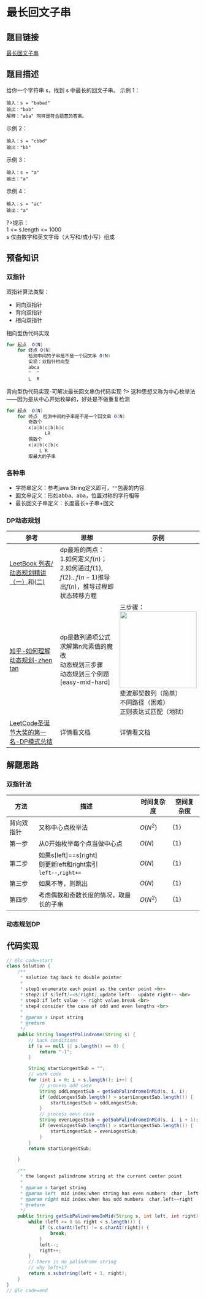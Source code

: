 
#  最长回文子串

## 题目链接

[最长回文子串](https://leetcode-cn.com/problems/longest-palindromic-substring/)

## 题目描述
给你一个字符串 s，找到 s 中最长的回文子串。
示例 1：
```
输入：s = "babad"
输出："bab"
解释："aba" 同样是符合题意的答案。
```
示例 2：

```shell
输入：s = "cbbd"
输出："bb"
```
示例 3：
```shell
输入：s = "a"
输出："a"
```
示例 4：
```shel
输入：s = "ac"
输出："a"
```

?>提示：<br>
 1 <= s.length <= 1000 <br>
 s 仅由数字和英文字母（大写和/或小写）组成 <br>

## 预备知识
### 双指针
双指针算法类型：
- 同向双指针
- 背向双指针
- 相向双指针

相向型伪代码实现
```java
for 起点  O(N)
    for 终点 O(N)
        检测中间的子串是不是一个回文串 O(N)
        实现：双指针相向型
        abca
        ^  ^
        L  R
```
背向型伪代码实现-可解决最长回文串伪代码实现
?> 这种思想又称为中心枚举法——因为是从中心开始枚举的，好处是不做重复检测
```java
for 起点  O(N)
    for 终点  检测中间的子串是不是一个回文串 O(N)
        奇数个
        x|a|b|c|b|b|c
              LR
        偶数个
        x|a|b|c|b|c
            L R
        取最大的子串
```
### 各种串
- 字符串定义：参考java String定义即可，`""`包裹的内容
- 回文串定义：形如abba、aba，位置对称的字符相等
- 最长回文子串定义：长度最长+子串+回文
### DP动态规划

| 参考  | 思想 | 示例 |
|---|---|---|
| [LeetBook 列表/动态规划精讲（一）](https://leetcode-cn.com/leetbook/detail/dynamic-programming-1-plus/)和([二)](https://leetcode-cn.com/leetbook/detail/dynamic-programming-2-plus/) | dp最难的两点：<br>1.如何定义$f(n)$；<br>2.如何通过$f(1),f(2)...f(n-1)$推导出$f(n)$，推导过程即状态转移方程 |  |
| [知乎-如何理解动态规划-zhen tan](https://www.zhihu.com/question/39948290/answer/883302989)  | dp是数列通项公式求解第n元素值的魔改<br>动态规划三步骤<br>动态规划三个例题[easy-mid-hard]<br> | 三步骤：<br><img style="height:150pt" src="http://cdn.yangchaofan.cn/dp%E6%80%9D%E6%83%B31.png"><br>斐波那契数列（简单）<br>不同路径（困难）<br>正则表达式匹配（地狱）<br> |
| [LeetCode圣诞节大奖的第一名-DP模式总结](https://leetcode.com/discuss/general-discussion/458695/dynamic-programming-patterns) | 详情看文档 | 详情看文档 |

## 解题思路
### 双指针法
| 方法  |描述 |时间复杂度 |空间复杂度|
|---|---|---|---|
| 背向双指针  | 又称中心点枚举法  | $O(N^2)$|$(1)$|
| 第一步  | 从0开始枚举每个点当做中心点  | $O(N)$|$(1)$|
| 第二步  | 如果s[left]==s[right]<br>则更新left和right索引<br>`left--`,`right+=`  | $O(N)$|$(1)$|
| 第三步  | 如果不等，则跳出  | $O(N)$|$(1)$|
| 第四步  | 考虑偶数和奇数长度的情况，取最长的子串  | $O(N^2)$|$(1)$|

### 动态规划DP

## 代码实现



```java
// @lc code=start
class Solution {
    /**
     * solution tag:back to double pointer
     * 
     * step1:enumerate each point as the center point <br>
     * step2:if s[left]==s[right],update left-- update right++ <br>
     * step3:if left value != right value,break <br>
     * step4:consider the case of odd and even lengths <br>
     * 
     * @param s input string
     * @return 
     */
    public String longestPalindrome(String s) {
        // back conditions
        if (s == null || s.length() == 0) {
            return "-1";
        }

        String startLongestSub = "";
        // work code
        for (int i = 0; i < s.length(); i++) {
            // process odd case
            String oddLongestSub = getSubPalindromeInMid(s, i, i);
            if (oddLongestSub.length() > startLongestSub.length()) {
                startLongestSub = oddLongestSub;
            }
            // process eevn case
            String evenLogestSub = getSubPalindromeInMid(s, i, i + 1);
            if (evenLogestSub.length() > startLongestSub.length()) {
                startLongestSub = evenLogestSub;
            }
        }
        return startLongestSub;

    }

    /**
     * the longest palindrome string at the current center point
     * 
     * @param s target string
     * @param left  mid index:when string has even numbers' char ,left+1==right
     * @param right mid index:when has odd numbers' char,left==right
     * @return 
     */
    public String getSubPalindromeInMid(String s, int left, int right) {
        while (left >= 0 && right < s.length()) {
            if (s.charAt(left) != s.charAt(right)) {
                break;
            }
            left--;
            right++;
        }
        // there is no palindrome string
        // why left+1?
        return s.substring(left + 1, right);
    }
}
// @lc code=end

```
